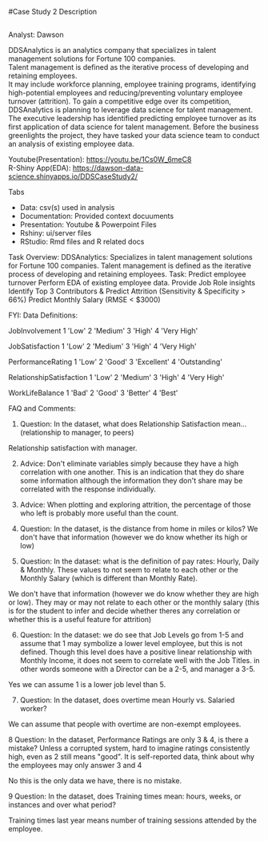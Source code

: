 #Case Study 2 Description
##

Analyst: Dawson

DDSAnalytics is an analytics company that specializes in talent management solutions for Fortune 100 companies.   
Talent management is defined as the iterative process of developing and retaining employees.   
It may include workforce planning, employee training programs, identifying high-potential employees and reducing/preventing voluntary employee turnover (attrition). To gain a competitive edge over its competition, DDSAnalytics is planning to leverage data science for talent management. The executive leadership has identified predicting employee turnover as its first application of data science for talent management. Before the business greenlights the project, they have tasked your data science team to conduct an analysis of existing employee data. 
  
Youtube(Presentation): https://youtu.be/1Cs0W_6meC8   
R-Shiny App(EDA): https://dawson-data-science.shinyapps.io/DDSCaseStudy2/   
  
Tabs
- Data: csv(s) used in analysis
- Documentation: Provided context docuuments
- Presentation: Youtube & Powerpoint Files
- Rshiny: ui/server files
- RStudio: Rmd files and R related docs

Task Overview: 
DDSAnalytics: Specializes in talent management solutions for Fortune 100 companies. 
Talent management is defined as the iterative process of developing and retaining employees. 
Task: Predict employee turnover 
Perform EDA of existing employee data. 
Provide Job Role insights
Identify Top 3 Contributors & Predict Attrition (Sensitivity & Specificity > 66%)
Predict Monthly Salary (RMSE < $3000)


FYI: 
Data Definitions: 

JobInvolvement	1 'Low'
	2 'Medium'
	3 'High'
	4 'Very High'
	
JobSatisfaction	1 'Low'
	2 'Medium'
	3 'High'
	4 'Very High'
	
PerformanceRating	1 'Low'
	2 'Good'
	3 'Excellent'
	4 'Outstanding'
	
RelationshipSatisfaction	1 'Low'
	2 'Medium'
	3 'High'
	4 'Very High'
	
WorkLifeBalance	1 'Bad'
	2 'Good'
	3 'Better'
	4 'Best'



FAQ and Comments:

1.  Question: In the dataset, what does Relationship Satisfaction mean...(relationship to manager, to peers)

Relationship satisfaction with manager. 

2. Advice: Don't eliminate variables simply because they have a high correlation with one another.  This is an indication that they do share some information although the information they don't share may be correlated with the response individually.  

3. Advice: When plotting and exploring attrition, the percentage of those who left is probably more useful than the count.  

4. Question: In the dataset, is the distance from home in miles or kilos?
We don't have that information (however we do know whether its high or low)


5.  Question: In the dataset: what is the definition of pay rates: Hourly, Daily & Monthly.  These values to not seem to relate to each other or the Monthly Salary (which is different than Monthly Rate).
 
We don't have that information (however we do know whether they are high or low). They may or may not relate to each other or the monthly salary (this is for the student to infer and decide whether theres any correlation or whether this is a useful feature for attrition)

6. Question: In the dataset: we do see that Job Levels go from 1-5 and assume that 1 may symbolize a lower level employee, but this is not defined.  Though this level does have a positive linear relationship with Monthly Income, it does not seem to correlate well with the Job Titles. in other words someone with a Director can be a 2-5, and manager a 3-5.

Yes we can assume 1 is a lower job level than 5. 

7. Question: In the dataset, does overtime mean Hourly vs. Salaried worker?


We can assume that people with overtime are non-exempt employees. 

8 Question: In the dataset, Performance Ratings are only 3 & 4, is there a mistake?  Unless a corrupted system, hard to imagine ratings consistently high, even as 2 still means "good".
It is self-reported data, think about why the employees may only answer 3 and 4

No this is the only data we have, there is no mistake. 

9 Question: In the dataset, does Training times mean: hours, weeks, or instances and over what period?

Training times last year means number of training sessions attended by the employee. 

